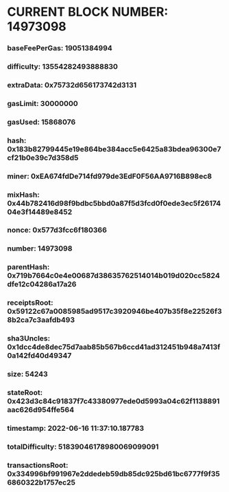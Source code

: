 # CURRENT BLOCK NUMBER: 14973098

### baseFeePerGas: 19051384994
### difficulty: 13554282493888830
### extraData: 0x75732d656173742d3131
### gasLimit: 30000000
### gasUsed: 15868076
### hash: 0x183b82799445e19e864be384acc5e6425a83bdea96300e7cf21b0e39c7d358d5
### miner: 0xEA674fdDe714fd979de3EdF0F56AA9716B898ec8
### mixHash: 0x44b782416d98f9bdbc5bbd0a87f5d3fcd0f0ede3ec5f2617404e3f14489e8452
### nonce: 0x577d3fcc6f180366
### number: 14973098
### parentHash: 0x719b7664c0e4e00687d38635762514014b019d020cc5824dfe12c04286a17a26
### receiptsRoot: 0x59122c67a0085985ad9517c3920946be407b35f8e22526f38b2ca7c3aafdb493
### sha3Uncles: 0x1dcc4de8dec75d7aab85b567b6ccd41ad312451b948a7413f0a142fd40d49347
### size: 54243
### stateRoot: 0x423d3c84c91837f7c43380977ede0d5993a04c62f1138891aac626d954ffe564
### timestamp: 2022-06-16 11:37:10.187783
### totalDifficulty: 51839046178980069099091
### transactionsRoot: 0x334996bf991967e2ddedeb59db85dc925bd61bc6777f9f356860322b1757ec25
